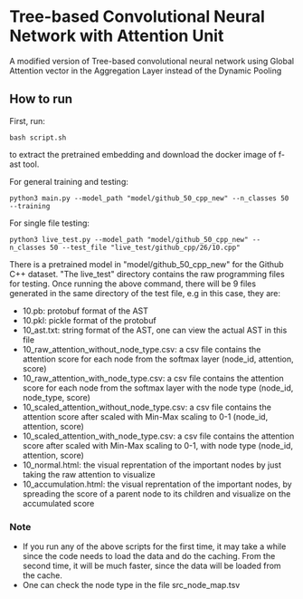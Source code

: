# Tree-based Convolutional Neural Network with Attention Unit 
A modified version of Tree-based convolutional neural network using Global Attention vector in the Aggregation Layer instead of the Dynamic Pooling

## How to run

First, run:
```
bash script.sh
```
to extract the pretrained embedding and download the docker image of f-ast tool.

For general training and testing:
```
python3 main.py --model_path "model/github_50_cpp_new" --n_classes 50 --training
```

For single file testing:
```
python3 live_test.py --model_path "model/github_50_cpp_new" --n_classes 50 --test_file "live_test/github_cpp/26/10.cpp"
```
There is a pretrained model in "model/github_50_cpp_new" for the Github C++ dataset. "The live_test" directory contains the  raw programming files for testing. Once running the above command, there will be 9 files generated in the same directory of the test file, e.g in this case, they are: 
- 10.pb: protobuf format of the AST
- 10.pkl: pickle format of the protobuf
- 10_ast.txt: string format of the AST, one can view the actual AST in this file
- 10_raw_attention_without_node_type.csv: a csv file contains the attention score for each node from the softmax layer (node_id, attention, score)
- 10_raw_attention_with_node_type.csv: a csv file contains the attention score for each node from the softmax layer with the node type (node_id, node_type, score)
- 10_scaled_attention_without_node_type.csv:  a csv file contains the attention score after scaled with Min-Max scaling to 0-1 (node_id, attention, score)
- 10_scaled_attention_with_node_type.csv: a csv file contains the attention score after scaled with Min-Max scaling to 0-1, with node type (node_id, attention, score)
- 10_normal.html: the visual reprentation of the important nodes by just taking the raw attention to visualize
- 10_accumulation.html: the visual reprentation of the important nodes, by spreading the score of a parent node to its children
and visualize on the accumulated score

### Note

- If you run any of the above scripts for the first time, it may take a while since the code needs to load the data and do the caching. From the second time, it will be much faster, since the data will be loaded from the cache.
- One can check the node type in the file src_node_map.tsv
